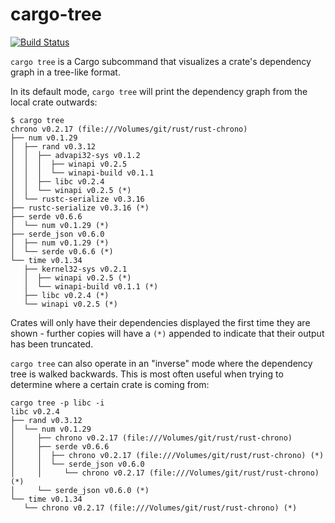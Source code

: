 # cargo-tree

[![Build Status](https://travis-ci.org/sfackler/cargo-tree.svg?branch=master)](https://travis-ci.org/sfackler/cargo-tree)

`cargo tree` is a Cargo subcommand that visualizes a crate's dependency graph
in a tree-like format.

In its default mode, `cargo tree` will print the dependency graph from the
local crate outwards:

```
$ cargo tree
chrono v0.2.17 (file:///Volumes/git/rust/rust-chrono)
├── num v0.1.29
│  ├── rand v0.3.12
│  │  ├── advapi32-sys v0.1.2
│  │  │  ├── winapi v0.2.5
│  │  │  └── winapi-build v0.1.1
│  │  ├── libc v0.2.4
│  │  └── winapi v0.2.5 (*)
│  └── rustc-serialize v0.3.16
├── rustc-serialize v0.3.16 (*)
├── serde v0.6.6
│  └── num v0.1.29 (*)
├── serde_json v0.6.0
│  ├── num v0.1.29 (*)
│  └── serde v0.6.6 (*)
└── time v0.1.34
   ├── kernel32-sys v0.2.1
   │  ├── winapi v0.2.5 (*)
   │  └── winapi-build v0.1.1 (*)
   ├── libc v0.2.4 (*)
   └── winapi v0.2.5 (*)
```

Crates will only have their dependencies displayed the first time they are
shown - further copies will have a `(*)` appended to indicate that their output
has been truncated.

`cargo tree` can also operate in an "inverse" mode where the dependency tree is
walked backwards. This is most often useful when trying to determine where
a certain crate is coming from:

```
cargo tree -p libc -i
libc v0.2.4
├── rand v0.3.12
│  └── num v0.1.29
│     ├── chrono v0.2.17 (file:///Volumes/git/rust/rust-chrono)
│     ├── serde v0.6.6
│     │  ├── chrono v0.2.17 (file:///Volumes/git/rust/rust-chrono) (*)
│     │  └── serde_json v0.6.0
│     │     └── chrono v0.2.17 (file:///Volumes/git/rust/rust-chrono) (*)
│     └── serde_json v0.6.0 (*)
└── time v0.1.34
   └── chrono v0.2.17 (file:///Volumes/git/rust/rust-chrono) (*)
```
